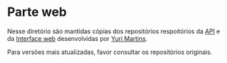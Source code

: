 # Parte web

Nesse diretório são mantidas cópias dos repositórios respoitórios da [API](https://github.com/Stecken/TccAPI "API") e da [Interface web](https://github.com/Stecken/WebViewTCC "Interface Web") desenvolvidas por [Yuri Martins](http://github.com/Stecken "Yuri Martins").

Para versões mais atualizadas, favor consultar os repositórios originais.
